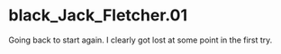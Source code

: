 # black_Jack_Fletcher.01
Going back to start again. I clearly got lost at some point in the first try.
